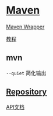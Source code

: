 # [Maven](https://maven.apache.org/)

[Maven Wrapper](https://maven.apache.org/wrapper/)

[教程](https://www.liaoxuefeng.com/wiki/1252599548343744/1255945359327200)

## mvn

`--quiet` 简化输出

## [Repository](https://central.sonatype.com/)

[API文档](https://www.javadoc.io/)
